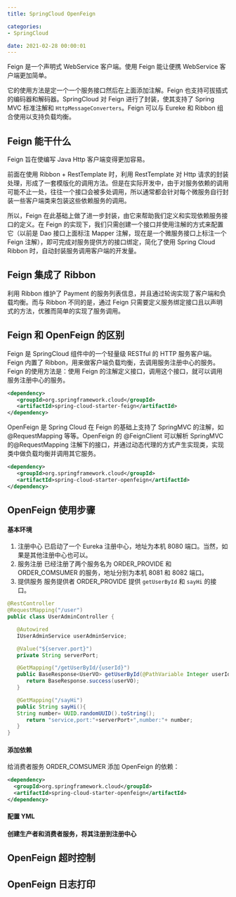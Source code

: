 ```yaml
---
title: SpringCloud OpenFeign

categories:
- SpringCloud

date: 2021-02-28 00:00:01
---
```

Feign 是一个声明式 WebService 客户端。使用 Feign 能让便携 WebService 客户端更加简单。

它的使用方法是定一个一个服务接口然后在上面添加注解。Feign 也支持可拔插式的编码器和解码器。SpringCloud 对 Feign 进行了封装，使其支持了 Spring MVC 标准注解和 `HttpMessageConverters`。Feign 可以与 Eureke 和 Ribbon 组合使用以支持负载均衡。

## Feign 能干什么
Feign 旨在使编写 Java Http 客户端变得更加容易。

前面在使用 Ribbon + RestTemplate 时，利用 RestTemplate 对 Http 请求的封装处理，形成了一套模版化的调用方法。但是在实际开发中，由于对服务依赖的调用可能不止一处，往往一个接口会被多处调用，所以通常都会针对每个微服务自行封装一些客户端类来包装这些依赖服务的调用。

所以，Feign 在此基础上做了进一步封装，由它来帮助我们定义和实现依赖服务接口的定义。在 Feign 的实现下，我们只需创建一个接口并使用注解的方式来配置它（以前是 Dao 接口上面标注 Mapper 注解，现在是一个微服务接口上标注一个 Feign 注解），即可完成对服务提供方的接口绑定，简化了使用 Spring Cloud Ribbon 时，自动封装服务调用客户端的开发量。

## Feign 集成了 Ribbon
利用 Ribbon 维护了 Payment 的服务列表信息，并且通过轮询实现了客户端和负载均衡。而与 Ribbon 不同的是，通过 Feign 只需要定义服务绑定接口且以声明式的方法，优雅而简单的实现了服务调用。

## Feign 和 OpenFeign 的区别
Feign 是 SpringCloud 组件中的一个轻量级 RESTful 的 HTTP 服务客户端。Feign 内置了 Ribbon，用来做客户端负载均衡，去调用服务注册中心的服务。Feign 的使用方法是：使用 Feign 的注解定义接口，调用这个接口，就可以调用服务注册中心的服务。

```xml
<dependency>
   <groupId>org.springframework.cloud</groupId>
   <artifactId>spring-cloud-starter-feign</artifactId>
</dependency>
```

OpenFeign 是 Spring Cloud 在 Feign 的基础上支持了 SpringMVC 的注解，如 @RequestMapping 等等。OpenFeign 的 @FeignClient 可以解析 SpringMVC 的@RequestMapping 注解下的接口，并通过动态代理的方式产生实现类，实现类中做负载均衡并调用其它服务。

```xml
<dependency>
   <groupId>org.springframework.cloud</groupId>
   <artifactId>spring-cloud-starter-openfeign</artifactId>
</dependency>
```

## OpenFeign 使用步骤

#### 基本环境
1. 注册中心
   已启动了一个 Eureka 注册中心，地址为本机 8080 端口。当然，如果是其他注册中心也可以。
1. 服务注册
   已经注册了两个服务名为 ORDER_PROVIDE 和 ORDER_COMSUMER 的服务，地址分别为本机 8081 和 8082 端口。
1. 提供服务
    服务提供者 ORDER_PROVIDE 提供 `getUserById` 和 `sayHi` 的接口。

```java
@RestController
@RequestMapping("/user")
public class UserAdminController {

   @Autowired
   IUserAdminService userAdminService;

   @Value("${server.port}")
   private String serverPort;

   @GetMapping("/getUserById/{userId}")
   public BaseResponse<UserVO> getUserById(@PathVariable Integer userId){ 
      return BaseResponse.success(userVO);
   }

   @GetMapping("/sayHi")
   public String sayHi(){
   String number= UUID.randomUUID().toString();
      return "service,port:"+serverPort+",number:"+ number;
   }
}
```

#### 添加依赖
给消费者服务 ORDER_COMSUMER 添加 OpenFeign 的依赖：

```xml
<dependency>
  <groupId>org.springframework.cloud</groupId>
  <artifactId>spring-cloud-starter-openfeign</artifactId>
</dependency>
```

#### 配置 YML


#### 创建生产者和消费者服务，将其注册到注册中心



## OpenFeign 超时控制

## OpenFeign 日志打印
